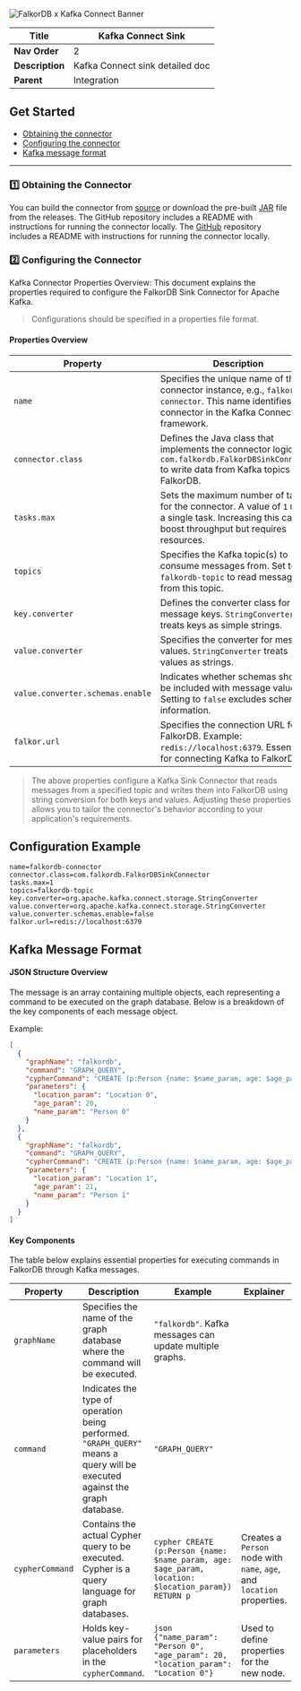 
![FalkorDB x Kafka Connect Banner](https://github.com/user-attachments/assets/941bb532-8613-4135-b4c9-232a700da314)


| **Title**           | **Kafka Connect Sink**            |
|----------------------|-------------------------------------|
| **Nav Order**        | 2                                   |
| **Description**      | Kafka Connect sink detailed doc    |
| **Parent**           | Integration                         |



## Get Started

- [Obtaining the connector](#obtaining-the-connector)
- [Configuring the connector](#configuring-the-connector)
- [Kafka message format](#kafka-message-format)

---

### **1️⃣ Obtaining the Connector**

You can build the connector from [source](https://github.com/FalkorDB/falkordb-kafka-connect) or download the pre-built  [JAR](https://github.com/FalkorDB/falkordb-kafka-connect/releases/download/v1.0.0/falkordb-kafka-connect-uber.jar) file from the releases. The GitHub repository includes a README with instructions for running the connector locally. The [GitHub](https://github.com/FalkorDB/falkordb-kafka-connect?tab=readme-ov-file#how-to-run-the-example) repository includes a README with instructions for running the connector locally.

### **2️⃣ Configuring the Connector**

Kafka Connector Properties Overview: 
This document explains the properties required to configure the FalkorDB Sink Connector for Apache Kafka. 
>Configurations should be specified in a properties file format.

#### Properties Overview

| **Property**                  | **Description**                                                                                                                                  |
|--------------------------------|----------------------------------------------------------------------------------------------------------------------------------------------------|
| `name`                        | Specifies the unique name of the connector instance, e.g., `falkordb-connector`. This name identifies the connector in the Kafka Connect framework. |
| `connector.class`             | Defines the Java class that implements the connector logic. Use `com.falkordb.FalkorDBSinkConnector` to write data from Kafka topics to FalkorDB. |
| `tasks.max`                   | Sets the maximum number of tasks for the connector. A value of `1` uses a single task. Increasing this can boost throughput but requires resources. |
| `topics`                      | Specifies the Kafka topic(s) to consume messages from. Set to `falkordb-topic` to read messages from this topic.                                  |
| `key.converter`               | Defines the converter class for message keys. `StringConverter` treats keys as simple strings.                                                   |
| `value.converter`             | Specifies the converter for message values. `StringConverter` treats values as strings.                                                           |
| `value.converter.schemas.enable` | Indicates whether schemas should be included with message values. Setting to `false` excludes schema information.                                |
| `falkor.url`                  | Specifies the connection URL for FalkorDB. Example: `redis://localhost:6379`. Essential for connecting Kafka to FalkorDB.                         |



>The above properties configure a Kafka Sink Connector that reads messages from a specified topic and writes them into
FalkorDB using string conversion for both keys and values. Adjusting these properties allows you to tailor the
connector's behavior according to your application's requirements.


## Configuration Example

  ```properties
name=falkordb-connector
connector.class=com.falkordb.FalkorDBSinkConnector
tasks.max=1
topics=falkordb-topic
key.converter=org.apache.kafka.connect.storage.StringConverter
value.converter=org.apache.kafka.connect.storage.StringConverter
value.converter.schemas.enable=false
falkor.url=redis://localhost:6379
  ```

## Kafka Message Format

#### JSON Structure Overview

The message is an array containing multiple objects, each representing a command to be executed on the graph database.
Below is a breakdown of the key components of each message object.

Example:

```json
[
  {
    "graphName": "falkordb",
    "command": "GRAPH_QUERY",
    "cypherCommand": "CREATE (p:Person {name: $name_param, age: $age_param, location: $location_param}) RETURN p",
    "parameters": {
      "location_param": "Location 0",
      "age_param": 20,
      "name_param": "Person 0"
    }
  },
  {
    "graphName": "falkordb",
    "command": "GRAPH_QUERY",
    "cypherCommand": "CREATE (p:Person {name: $name_param, age: $age_param, location: $location_param}) RETURN p",
    "parameters": {
      "location_param": "Location 1",
      "age_param": 21,
      "name_param": "Person 1"
    }
  }
]

```

#### Key Components

The table below explains essential properties for executing commands in FalkorDB through Kafka messages.

| **Property**      | **Description**                                                                                                           | **Example**                                                                                             | **Explainer**                                                                                         |
|-------------------|-----------------------------------------------------------------------------------------------------------------------------|----------------------------------------------------------------------------------------------------------|--------------------------------------------------------------------------------------------------------|
| `graphName`       | Specifies the name of the graph database where the command will be executed.                                              | `"falkordb"`. Kafka messages can update multiple graphs.                                                |                                                    |
| `command`         | Indicates the type of operation being performed. `"GRAPH_QUERY"` means a query will be executed against the graph database. | `"GRAPH_QUERY"`                                                                                          |                                                   |
| `cypherCommand`   | Contains the actual Cypher query to be executed. Cypher is a query language for graph databases.                           | ```cypher CREATE (p:Person {name: $name_param, age: $age_param, location: $location_param}) RETURN p ``` | Creates a `Person` node with `name`, `age`, and `location` properties.                                |
| `parameters`      | Holds key-value pairs for placeholders in the `cypherCommand`.                                                             | ```json {"name_param": "Person 0", "age_param": 20, "location_param": "Location 0"} ```                  | Used to define properties for the new node.                                                           |

